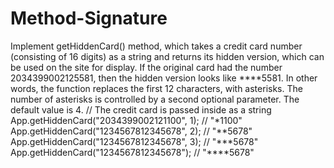 # Method-Signature
Implement getHiddenCard() method, which takes a credit card number (consisting of 16 digits) as a string and returns its hidden version, which can be used on the site for display. If the original card had the number 2034399002125581, then the hidden version looks like ****5581. In other words, the function replaces the first 12 characters, with asterisks. The number of asterisks is controlled by a second optional parameter. The default value is 4.  // The credit card is passed inside as a string App.getHiddenCard("2034399002121100", 1); // "*1100" App.getHiddenCard("1234567812345678", 2); // "**5678" App.getHiddenCard("1234567812345678", 3); // "***5678" App.getHiddenCard("1234567812345678"); // "****5678"  
